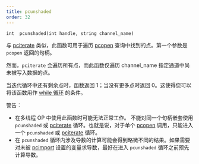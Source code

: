 ```yaml
---
title: pcunshaded
order: 32
---
```

`int  pcunshaded(int handle, string channel_name)`

与 [pciterate](./pciterate "此函数可用于遍历pcopen查询中找到的所有点。") 类似，此函数可用于遍历 [pcopen](./pcopen "返回点云文件的句柄。") 查询中找到的点。第一个参数是 `pcopen` 返回的句柄。

然而，`pciterate` 会遍历所有点，而此函数仅遍历 channel_name 指定通道中尚未被写入数据的点。

当迭代循环中还有剩余点时，函数返回 1；当没有更多点时返回 0。这使得您可以将该函数用作 [while 循环](../statement.html) 的条件。

警告：

- 在多线程 OP 中使用此函数时可能无法正常工作。
 不能对同一个句柄嵌套使用 `pcunshaded` 或 [pciterate](./pciterate "此函数可用于遍历pcopen查询中找到的所有点。") 循环。也就是说，对于单个 [pcopen](./pcopen "返回点云文件的句柄。") 调用，只能进入一个 `pcunshaded` 或 [pciterate](./pciterate "此函数可用于遍历pcopen查询中找到的所有点。") 循环。
- 在 `pcunshaded` 循环内涉及导数的计算可能会得到略微不同的结果。如果需要对未被 [pcimport](./pcimport "在pciterate或pcunshaded循环中从点云导入通道数据。") 设置的变量求导数，最好在进入 `pcunshaded` 循环之前预先计算导数。
